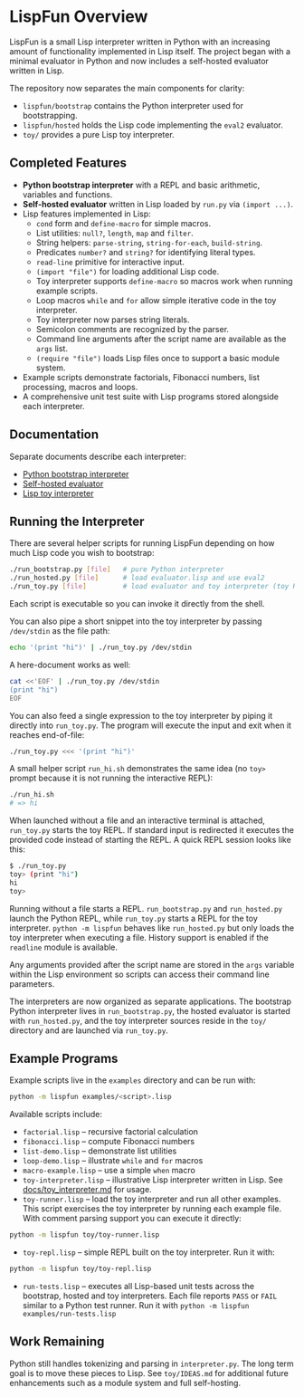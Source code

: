 # LispFun Overview

LispFun is a small Lisp interpreter written in Python with an increasing amount of functionality implemented in Lisp itself. The project began with a minimal evaluator in Python and now includes a self-hosted evaluator written in Lisp.

The repository now separates the main components for clarity:

- `lispfun/bootstrap` contains the Python interpreter used for bootstrapping.
- `lispfun/hosted` holds the Lisp code implementing the `eval2` evaluator.
- `toy/` provides a pure Lisp toy interpreter.

## Completed Features

- **Python bootstrap interpreter** with a REPL and basic arithmetic, variables and functions.
- **Self-hosted evaluator** written in Lisp loaded by `run.py` via `(import ...)`.
- Lisp features implemented in Lisp:
  - `cond` form and `define-macro` for simple macros.
  - List utilities: `null?`, `length`, `map` and `filter`.
  - String helpers: `parse-string`, `string-for-each`, `build-string`.
  - Predicates `number?` and `string?` for identifying literal types.
  - `read-line` primitive for interactive input.
  - `(import "file")` for loading additional Lisp code.
  - Toy interpreter supports `define-macro` so macros work when running example scripts.
  - Loop macros `while` and `for` allow simple iterative code in the toy interpreter.
  - Toy interpreter now parses string literals.
  - Semicolon comments are recognized by the parser.
  - Command line arguments after the script name are available as the `args` list.
  - `(require "file")` loads Lisp files once to support a basic module system.
- Example scripts demonstrate factorials, Fibonacci numbers, list processing, macros and loops.
- A comprehensive unit test suite with Lisp programs stored alongside each interpreter.

## Documentation

Separate documents describe each interpreter:

- [Python bootstrap interpreter](docs/bootstrap_interpreter.md)
- [Self-hosted evaluator](docs/self_hosted_evaluator.md)
- [Lisp toy interpreter](docs/toy_interpreter.md)

## Running the Interpreter

There are several helper scripts for running LispFun depending on how much Lisp code
you wish to bootstrap:

```bash
./run_bootstrap.py [file]   # pure Python interpreter
./run_hosted.py [file]      # load evaluator.lisp and use eval2
./run_toy.py [file]         # load evaluator and toy interpreter (toy REPL)
```
Each script is executable so you can invoke it directly from the shell.

You can also pipe a short snippet into the toy interpreter by passing
`/dev/stdin` as the file path:

```bash
echo '(print "hi")' | ./run_toy.py /dev/stdin
```

A here-document works as well:

```bash
cat <<'EOF' | ./run_toy.py /dev/stdin
(print "hi")
EOF
```

You can also feed a single expression to the toy interpreter by piping it
directly into `run_toy.py`. The program will execute the input and exit
when it reaches end-of-file:

```bash
./run_toy.py <<< '(print "hi")'
```

A small helper script `run_hi.sh` demonstrates the same idea (no `toy>` prompt
because it is not running the interactive REPL):

```bash
./run_hi.sh
# => hi
```

When launched without a file and an interactive terminal is attached,
`run_toy.py` starts the toy REPL. If standard input is redirected it
executes the provided code instead of starting the REPL.  A quick REPL
session looks like this:

```bash
$ ./run_toy.py
toy> (print "hi")
hi
toy>
```

Running without a file starts a REPL. `run_bootstrap.py` and `run_hosted.py`
launch the Python REPL, while `run_toy.py` starts a REPL for the toy
interpreter.
`python -m lispfun` behaves like `run_hosted.py` but only loads the toy
interpreter when executing a file. History support is enabled if the `readline`
module is available.

Any arguments provided after the script name are stored in the `args` variable
within the Lisp environment so scripts can access their command line parameters.

The interpreters are now organized as separate applications. The bootstrap
Python interpreter lives in `run_bootstrap.py`, the hosted evaluator is started
with `run_hosted.py`, and the toy interpreter sources reside in the `toy/`
directory and are launched via `run_toy.py`.

## Example Programs

Example scripts live in the `examples` directory and can be run with:

```bash
python -m lispfun examples/<script>.lisp
```

Available scripts include:

- `factorial.lisp` – recursive factorial calculation
- `fibonacci.lisp` – compute Fibonacci numbers
- `list-demo.lisp` – demonstrate list utilities
- `loop-demo.lisp` – illustrate `while` and `for` macros
- `macro-example.lisp` – use a simple `when` macro
- `toy-interpreter.lisp` – illustrative Lisp interpreter written in Lisp. See [docs/toy_interpreter.md](docs/toy_interpreter.md) for usage.
- `toy-runner.lisp` – load the toy interpreter and run all other examples.
  This script exercises the toy interpreter by running each example file.
  With comment parsing support you can execute it directly:

```bash
python -m lispfun toy/toy-runner.lisp
```
- `toy-repl.lisp` – simple REPL built on the toy interpreter. Run it with:

```bash
python -m lispfun toy/toy-repl.lisp
```
- `run-tests.lisp` – executes all Lisp-based unit tests across the bootstrap, hosted and toy interpreters. Each file reports `PASS` or `FAIL` similar to a Python test runner. Run it with `python -m lispfun examples/run-tests.lisp`


## Work Remaining

Python still handles tokenizing and parsing in `interpreter.py`. The long term goal is to move these pieces to Lisp. See `toy/IDEAS.md` for additional future enhancements such as a module system and full self-hosting.

